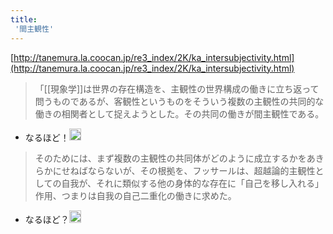 ```yaml
---
title:
 '間主観性'
---
```


[http://tanemura.la.coocan.jp/re3_index/2K/ka_intersubjectivity.html](http://tanemura.la.coocan.jp/re3_index/2K/ka_intersubjectivity.html)
> 「[[現象学]]は世界の存在構造を、主観性の世界構成の働きに立ち返って問うものであるが、客観性というものをそういう複数の主観性の共同的な働きの相関者として捉えようとした。その共同の働きが間主観性である。
- なるほど！<img src='https://scrapbox.io/api/pages/blu3mo-public/blu3mo/icon' alt='blu3mo.icon' height="19.5"/>
> そのためには、まず複数の主観性の共同体がどのように成立するかをあきらかにせねばならないが、その根拠を、フッサールは、超越論的主観性としての自我が、それに類似する他の身体的な存在に「自己を移し入れる」作用、つまりは自我の自己二重化の働きに求めた。
- なるほど？<img src='https://scrapbox.io/api/pages/blu3mo-public/blu3mo/icon' alt='blu3mo.icon' height="19.5"/>
